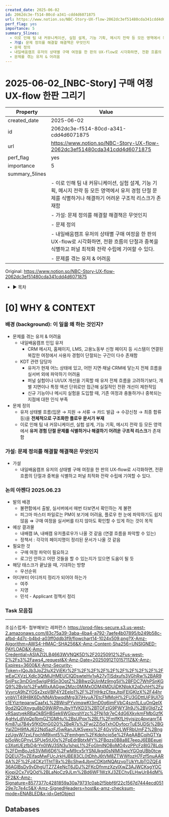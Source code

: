 ```yaml
---
created_date: 2025-06-02
id: 2062dc3e-f514-80cd-a341-cdd4d6071875
url: https://www.notion.so/NBC-Story-UX-flow-2062dc3ef51480cda341cdd4d6071875
perf_flag: yes
importance: 5
summary_5lines:
  - 이로 인해 팀 내 커뮤니케이션, 실험 설계, 기능 기획, 메시지 전략 등 모든 영역에서 유저 경험 단절 문제를 식별하거나 해결하기 어려운 구조적 리스크가 존재함
  - 가설: 문제 정의를 해결할 해결책은 무엇인지
  - 문제 정의
  - 내일배움캠프 유저의 상태별 구매 여정을 한 판의 UX-flow로 시각화하면, 전환 흐름의 단절과 중복을 식별하고 퍼널 최적화 전략 수립에 기여할 수 있다.
  - 문제를 겪는 유저 & 어려움
---
```


# 2025-06-02_[NBC-Story] 구매 여정 UX-flow 한판 그리기

| Property | Value |
| --- | --- |
| created_date | 2025-06-02 |
| id | 2062dc3e-f514-80cd-a341-cdd4d6071875 |
| url | https://www.notion.so/NBC-Story-UX-flow-2062dc3ef51480cda341cdd4d6071875 |
| perf_flag | yes |
| importance | 5 |
| summary_5lines | |
|  | - 이로 인해 팀 내 커뮤니케이션, 실험 설계, 기능 기획, 메시지 전략 등 모든 영역에서 유저 경험 단절 문제를 식별하거나 해결하기 어려운 구조적 리스크가 존재함 |
|  | - 가설: 문제 정의를 해결할 해결책은 무엇인지 |
|  | - 문제 정의 |
|  | - 내일배움캠프 유저의 상태별 구매 여정을 한 판의 UX-flow로 시각화하면, 전환 흐름의 단절과 중복을 식별하고 퍼널 최적화 전략 수립에 기여할 수 있다. |
|  | - 문제를 겪는 유저 & 어려움 |

Original: https://www.notion.so/NBC-Story-UX-flow-2062dc3ef51480cda341cdd4d6071875

- ▶ 목차

# [0] WHY & CONTEXT

###  배경 (background): 이 일을 왜 하는 것인지?
- 문제를 겪는 유저 & 어려움
  - 내일배움캠프 인입 유저
    - CRM 메시지, 홈페이지, LMS, 고용노동부 신청 페이지 등 시스템이 연결된 복잡한 여정에서 사용자 경험이 단절되는 구간이 다수 존재함
  - KDT 관련 담당자
    - 유저가 현재 어느 상태에 있고, 어떤 지면·채널·CRM에 닿는지 전체 흐름을 실서버 외에 파악하기 어려움
    - 퍼널 실험이나 UI/UX 개선을 기획할 때 유저 전체 흐름을 고려하기보다, 개별 지면이나 특정 액션 단위로만 접근해 실질적인 전환 개선이 제한적임
    - 신규 기능이나 메시지 실험을 도입할 때, 기존 여정과 충돌하거나 중복되는 지점에 대한 인식 부족
- 문제 정의
  - 유저 상태별 흐름(입문 → 지원 → 서류 → 카드 발급 → 수강신청 → 최종 합류 등)을 **전체적으로 구조화한 플로우 문서가 부재**
  - 이로 인해 팀 내 커뮤니케이션, 실험 설계, 기능 기획, 메시지 전략 등 모든 영역에서 **유저 경험 단절 문제를 식별하거나 해결하기 어려운 구조적 리스크**가 존재함

###  가설: 문제 정의를 해결할 해결책은 무엇인지
- 가설
  - 내일배움캠프 유저의 상태별 구매 여정을 한 판의 UX-flow로 시각화하면, 전환 흐름의 단절과 중복을 식별하고 퍼널 최적화 전략 수립에 기여할 수 있다.

### 논의 아젠다 2025.06.23
  - 발의 배경
    - 불편함에서 출발, 실서버에서 매번 타보면서 확인하는 게 불편
    - 피그마 마스터 파일로는 PM이 보기에 어려움, 플로우 한 눈에 파악하기도 쉽지 않음
    ⇒ 구매 여정을 실서버를 타지 않아도 확인할 수 있게 하는 것이 목적
  - 예상 결과물
    - 내배캠 IA, 내배캠 유저플로우가 나올 것 같음 (연결 흐름을 파악할 수 있는)
    - 정책서 : 각각의 페이지명이 정리된 문서가 나올 것 같음
  - 필요한 것
    - 구매 여정 파악이 필요하고
    - 로그인 안하고 어떤 것들을 할 수 있는지가 있으면 도움이 될 듯
  - 해당 태스크가 끝났을 때, 기대하는 방향
    - 우선순위
  - 어디부터 어디까지 정리가 되어야 하는가
    - 여주
    - 지영
    - 민석 - Applicant 정책서 정리

### Task 모음집

---
조심스럽게- 첨부해보는 레퍼런스
https://prod-files-secure.s3.us-west-2.amazonaws.com/83c75a39-3aba-4ba4-a792-7aefe4b07895/b249b58c-afbd-4d7c-b4bd-a03ff0ddb3f9/flowchart14-1024x509.png?X-Amz-Algorithm=AWS4-HMAC-SHA256&X-Amz-Content-Sha256=UNSIGNED-PAYLOAD&X-Amz-Credential=ASIAZI2LB4663WVNQK5D%2F20250912%2Fus-west-2%2Fs3%2Faws4_request&X-Amz-Date=20250912T015711Z&X-Amz-Expires=3600&X-Amz-Security-Token=IQoJb3JpZ2luX2VjEKr%2F%2F%2F%2F%2F%2F%2F%2F%2F%2FwEaCXVzLXdlc3QtMiJHMEUCIQDswteHv1yA27yTISdxufs3VGhRw%2BAR95nIPsc3mDGm5wIgIP8Sn3OptZ%2B8wzQUjnMz9mg5iI%2BFDC7WhPSnKGQ9%2BvIq%2FwMIIxAAGgw2Mzc0MjMxODM4MDUiDKNIpkX2qDvhH%2FuVyyrcA9hZYOSx2xpVBP4Y2Eelo1%2F%2FHHkzCfpxJtpiFElGKlzX%2F44hrynbViT49H8K6DyNNAVbwqdMrg3l7jHyuA7EtcFMMoH%2FU3GDttUiF9UI7Gc1EYizrteqarwCaafxL%2BWrsPYyimqwKt3mD0q6imFVbC4szn1LjLuOnQeIX9od2lQOXnygu8bD9WiRPmJbvYfVKD3%2BTOFzIG9PWY3h9J%2BV0Id7zZvRSastyekRBaOkB5HBSek6WGipvshYzc%2FNj1dr7eC4dG6XkvkmFMbGzfKAgHvLdlVqQp1bmGZ1GMHu%2BsUPqx%2BLf%2FmlfKfLHjyjsizc4pyranrT4Km87uj7B4y5fKtDtnG020%2BeR7s%2Fwj2Zi5qTxhODyfocrTuE5UDSj%2BGYaIZDH9lfAJ622Nd5azFJ5wRanJUK5yexo%2F4GvV0vLWFRbUmFZ%2BngzzUgyW7zxLFpchM9jvnt5%2Femhgm%2FKdphcjq5e%2FAeAABCojhGTYabj5oWcGPnvLSPUe5tU0s%2FpEdrBbtxMY%2FBqzs0B8a8E7eepJ6EBEeueic3XptUEzfbD4rYn0IWJ3SN3u1shpL1%2FoGlmINOBoMO4yzPPcFz8IG78Lds%2FDmBoJz63ViMli6D6%2FwM9cx5rYSNUkgd0sNlMI3wjcYGOqUBb0tcwDQEUi75vZEifaqMwFUcJrkHJBE83CL0tDhhJ6tVM8ZTWWfozH7Fzf5nuAAR4A%2F%2FJ4CKz1ThtTBx%2BcShw4JbmCDKbtNQAtzvpTUkYtJbTOZQE436AGlBsDy9vDhgUTZ7Z4eNcT6JDJ%2FKcDfnmzXzyIXwZ3AJWCKsgYOCKjopi2Cx7VQOd%2BLaNoCz9JLm%2Bd6WF1WzXJ3ZEChyELHwUr84dM%2F2&X-Amz-Signature=8577377c4281859a30a79731c0ab2f5bbf6f22c1567d7444ecd05129e7c7e4c5&X-Amz-SignedHeaders=host&x-amz-checksum-mode=ENABLED&x-id=GetObject

## Databases
